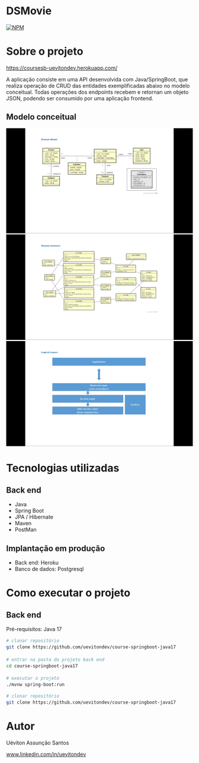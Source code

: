 # DSMovie 
[![NPM](https://img.shields.io/npm/l/react)](https://github.com/uevitondev/course-springboot-java17/blob/main/license) 

# Sobre o projeto

https://coursesb-uevitondev.herokuapp.com/

A aplicação consiste em uma API desenvolvida com Java/SpringBoot, que realiza operação de CRUD das entidades exemplificadas abaixo no modelo conceitual.
Todas operações dos endpoints recebem e retornan um objeto JSON, podendo ser consumido por uma aplicação frontend.

## Modelo conceitual
![Modelo Conceitual 1](https://github.com/uevitondev/assets/blob/main/courseSpringBoot/1.png)
![Modelo Conceitual 2](https://github.com/uevitondev/assets/blob/main/courseSpringBoot/2.png)
![Modelo Conceitual 3](https://github.com/uevitondev/assets/blob/main/courseSpringBoot/3.png)

# Tecnologias utilizadas
## Back end
- Java
- Spring Boot
- JPA / Hibernate
- Maven
- PostMan
## Implantação em produção
- Back end: Heroku
- Banco de dados: Postgresql

# Como executar o projeto

## Back end
Pré-requisitos: Java 17

```bash
# clonar repositório
git clone https://github.com/uevitondev/course-springboot-java17

# entrar na pasta do projeto back end
cd course-springboot-java17

# executar o projeto
./mvnw spring-boot:run
```

```bash
# clonar repositório
git clone https://github.com/uevitondev/course-springboot-java17
```

# Autor

Uéviton Assunção Santos

www.linkedin.com/in/uevitondev
